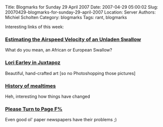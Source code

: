 Title: Blogmarks for Sunday 29 April 2007
Date: 2007-04-29 05:00:02
Slug: 20070429-blogmarks-for-sunday-29-april-2007
Location: Server
Authors: Michiel Scholten
Category: blogmarks
Tags: rant, blogmarks

<p>Interesting links of this week:</p>
<h3><a href="http://www.style.org/unladenswallow/">Estimating the Airspeed Velocity of an Unladen Swallow</a></h3>
<p>What do you mean, an African or European Swallow?</p>
<h3><a href="http://www.boingboing.net/2007/04/21/lori_earley_in_juxta.html">Lori Earley in Juxtapoz</a></h3>
<p>Beautiful, hand-crafted art [so no Photoshopping those pictures]</p>
<h3><a href="http://www.boingboing.net/2007/04/21/history_of_mealtimes.html">History of mealtimes</a></h3>
<p>Heh, interesting how things have changed</p>
<h3><a href="http://worsethanfailure.com/Articles/Please-Turn-to-Page-F-.aspx">Please Turn to Page F%</a></h3>
<p>Even good ol' paper newspapers have their problems ;)</p>
